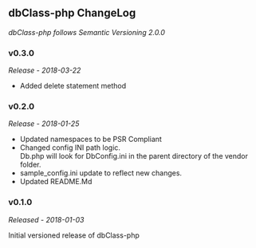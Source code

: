 ## dbClass-php ChangeLog
*dbClass-php follows Semantic Versioning 2.0.0*

### v0.3.0
*Release - 2018-03-22*

* Added delete statement method

### v0.2.0
*Release - 2018-01-25*

* Updated namespaces to be PSR Compliant
* Changed config INI path logic.   
   Db.php will look for DbConfig.ini in the parent directory of the vendor folder.
* sample_config.ini update to reflect new changes.
* Updated README.Md

### v0.1.0
*Released - 2018-01-03*

Initial versioned release of dbClass-php